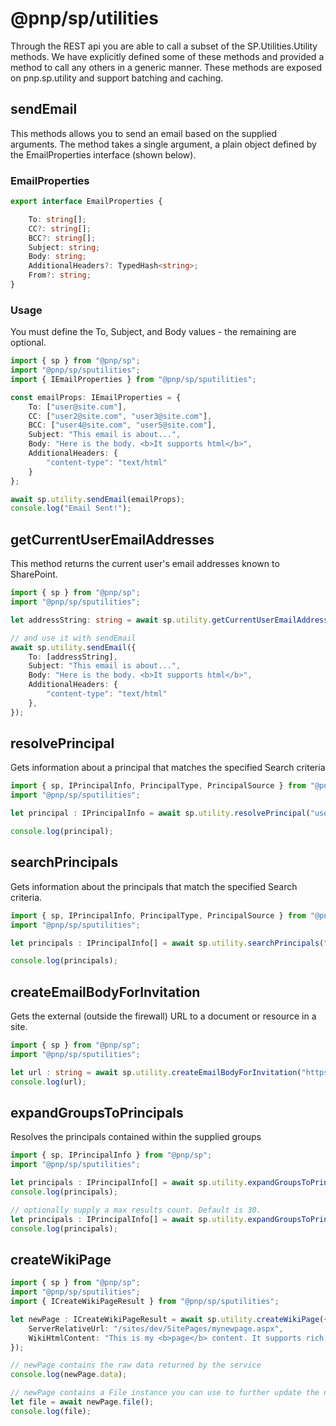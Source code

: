 # @pnp/sp/utilities

Through the REST api you are able to call a subset of the SP.Utilities.Utility methods. We have explicitly defined some of these methods and provided a method to call any others in a generic manner. These methods are exposed on pnp.sp.utility and support batching and caching.

## sendEmail

This methods allows you to send an email based on the supplied arguments. The method takes a single argument, a plain object defined by the EmailProperties interface (shown below).

### EmailProperties

```TypeScript
export interface EmailProperties {

    To: string[];
    CC?: string[];
    BCC?: string[];
    Subject: string;
    Body: string;
    AdditionalHeaders?: TypedHash<string>;
    From?: string;
}
```

### Usage

You must define the To, Subject, and Body values - the remaining are optional.

```TypeScript
import { sp } from "@pnp/sp";
import "@pnp/sp/sputilities";
import { IEmailProperties } from "@pnp/sp/sputilities";

const emailProps: IEmailProperties = {
    To: ["user@site.com"],
    CC: ["user2@site.com", "user3@site.com"],
    BCC: ["user4@site.com", "user5@site.com"],
    Subject: "This email is about...",
    Body: "Here is the body. <b>It supports html</b>",
    AdditionalHeaders: {
        "content-type": "text/html"
    }
};

await sp.utility.sendEmail(emailProps);
console.log("Email Sent!");
```

## getCurrentUserEmailAddresses

This method returns the current user's email addresses known to SharePoint.

```TypeScript
import { sp } from "@pnp/sp";
import "@pnp/sp/sputilities";

let addressString: string = await sp.utility.getCurrentUserEmailAddresses();

// and use it with sendEmail
await sp.utility.sendEmail({
    To: [addressString],
    Subject: "This email is about...",
    Body: "Here is the body. <b>It supports html</b>",
    AdditionalHeaders: {
        "content-type": "text/html"
    },
});
```

## resolvePrincipal

Gets information about a principal that matches the specified Search criteria

```TypeScript
import { sp, IPrincipalInfo, PrincipalType, PrincipalSource } from "@pnp/sp";
import "@pnp/sp/sputilities";

let principal : IPrincipalInfo = await sp.utility.resolvePrincipal("user@site.com", PrincipalType.User, PrincipalSource.All, true, false, true);

console.log(principal);
```

## searchPrincipals

Gets information about the principals that match the specified Search criteria.

```TypeScript
import { sp, IPrincipalInfo, PrincipalType, PrincipalSource } from "@pnp/sp";
import "@pnp/sp/sputilities";

let principals : IPrincipalInfo[] = await sp.utility.searchPrincipals("john", PrincipalType.User, PrincipalSource.All,"", 10);

console.log(principals);
```

## createEmailBodyForInvitation

Gets the external (outside the firewall) URL to a document or resource in a site.

```TypeScript
import { sp } from "@pnp/sp";
import "@pnp/sp/sputilities";

let url : string = await sp.utility.createEmailBodyForInvitation("https://contoso.sharepoint.com/sites/dev/SitePages/DevHome.aspx");
console.log(url);
```

## expandGroupsToPrincipals

Resolves the principals contained within the supplied groups

```TypeScript
import { sp, IPrincipalInfo } from "@pnp/sp";
import "@pnp/sp/sputilities";

let principals : IPrincipalInfo[] = await sp.utility.expandGroupsToPrincipals(["Dev Owners", "Dev Members"]);
console.log(principals);

// optionally supply a max results count. Default is 30.
let principals : IPrincipalInfo[] = await sp.utility.expandGroupsToPrincipals(["Dev Owners", "Dev Members"], 10);
console.log(principals);
```

## createWikiPage

```TypeScript
import { sp } from "@pnp/sp";
import "@pnp/sp/sputilities";
import { ICreateWikiPageResult } from "@pnp/sp/sputilities";

let newPage : ICreateWikiPageResult = await sp.utility.createWikiPage({
    ServerRelativeUrl: "/sites/dev/SitePages/mynewpage.aspx",
    WikiHtmlContent: "This is my <b>page</b> content. It supports rich html.",
});

// newPage contains the raw data returned by the service
console.log(newPage.data);

// newPage contains a File instance you can use to further update the new page
let file = await newPage.file();
console.log(file);
```
